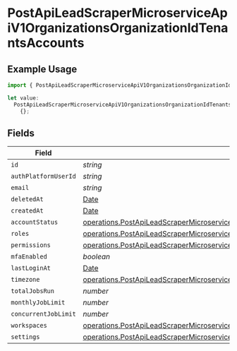 # PostApiLeadScraperMicroserviceApiV1OrganizationsOrganizationIdTenantsAccounts

## Example Usage

```typescript
import { PostApiLeadScraperMicroserviceApiV1OrganizationsOrganizationIdTenantsAccounts } from "oppulence-backend-sdk/models/operations";

let value:
  PostApiLeadScraperMicroserviceApiV1OrganizationsOrganizationIdTenantsAccounts =
    {};
```

## Fields

| Field                                                                                                                                                                                                          | Type                                                                                                                                                                                                           | Required                                                                                                                                                                                                       | Description                                                                                                                                                                                                    |
| -------------------------------------------------------------------------------------------------------------------------------------------------------------------------------------------------------------- | -------------------------------------------------------------------------------------------------------------------------------------------------------------------------------------------------------------- | -------------------------------------------------------------------------------------------------------------------------------------------------------------------------------------------------------------- | -------------------------------------------------------------------------------------------------------------------------------------------------------------------------------------------------------------- |
| `id`                                                                                                                                                                                                           | *string*                                                                                                                                                                                                       | :heavy_minus_sign:                                                                                                                                                                                             | N/A                                                                                                                                                                                                            |
| `authPlatformUserId`                                                                                                                                                                                           | *string*                                                                                                                                                                                                       | :heavy_minus_sign:                                                                                                                                                                                             | N/A                                                                                                                                                                                                            |
| `email`                                                                                                                                                                                                        | *string*                                                                                                                                                                                                       | :heavy_minus_sign:                                                                                                                                                                                             | N/A                                                                                                                                                                                                            |
| `deletedAt`                                                                                                                                                                                                    | [Date](https://developer.mozilla.org/en-US/docs/Web/JavaScript/Reference/Global_Objects/Date)                                                                                                                  | :heavy_minus_sign:                                                                                                                                                                                             | N/A                                                                                                                                                                                                            |
| `createdAt`                                                                                                                                                                                                    | [Date](https://developer.mozilla.org/en-US/docs/Web/JavaScript/Reference/Global_Objects/Date)                                                                                                                  | :heavy_minus_sign:                                                                                                                                                                                             | N/A                                                                                                                                                                                                            |
| `accountStatus`                                                                                                                                                                                                | [operations.PostApiLeadScraperMicroserviceApiV1OrganizationsOrganizationIdTenantsAccountStatus](../../models/operations/postapileadscrapermicroserviceapiv1organizationsorganizationidtenantsaccountstatus.md) | :heavy_minus_sign:                                                                                                                                                                                             | N/A                                                                                                                                                                                                            |
| `roles`                                                                                                                                                                                                        | [operations.PostApiLeadScraperMicroserviceApiV1OrganizationsOrganizationIdTenantsRoles](../../models/operations/postapileadscrapermicroserviceapiv1organizationsorganizationidtenantsroles.md)[]               | :heavy_minus_sign:                                                                                                                                                                                             | N/A                                                                                                                                                                                                            |
| `permissions`                                                                                                                                                                                                  | [operations.PostApiLeadScraperMicroserviceApiV1OrganizationsOrganizationIdTenantsPermissions](../../models/operations/postapileadscrapermicroserviceapiv1organizationsorganizationidtenantspermissions.md)[]   | :heavy_minus_sign:                                                                                                                                                                                             | N/A                                                                                                                                                                                                            |
| `mfaEnabled`                                                                                                                                                                                                   | *boolean*                                                                                                                                                                                                      | :heavy_minus_sign:                                                                                                                                                                                             | N/A                                                                                                                                                                                                            |
| `lastLoginAt`                                                                                                                                                                                                  | [Date](https://developer.mozilla.org/en-US/docs/Web/JavaScript/Reference/Global_Objects/Date)                                                                                                                  | :heavy_minus_sign:                                                                                                                                                                                             | N/A                                                                                                                                                                                                            |
| `timezone`                                                                                                                                                                                                     | [operations.PostApiLeadScraperMicroserviceApiV1OrganizationsOrganizationIdTenantsTimezone](../../models/operations/postapileadscrapermicroserviceapiv1organizationsorganizationidtenantstimezone.md)           | :heavy_minus_sign:                                                                                                                                                                                             | N/A                                                                                                                                                                                                            |
| `totalJobsRun`                                                                                                                                                                                                 | *number*                                                                                                                                                                                                       | :heavy_minus_sign:                                                                                                                                                                                             | N/A                                                                                                                                                                                                            |
| `monthlyJobLimit`                                                                                                                                                                                              | *number*                                                                                                                                                                                                       | :heavy_minus_sign:                                                                                                                                                                                             | N/A                                                                                                                                                                                                            |
| `concurrentJobLimit`                                                                                                                                                                                           | *number*                                                                                                                                                                                                       | :heavy_minus_sign:                                                                                                                                                                                             | N/A                                                                                                                                                                                                            |
| `workspaces`                                                                                                                                                                                                   | [operations.PostApiLeadScraperMicroserviceApiV1OrganizationsOrganizationIdTenantsWorkspaces](../../models/operations/postapileadscrapermicroserviceapiv1organizationsorganizationidtenantsworkspaces.md)[]     | :heavy_minus_sign:                                                                                                                                                                                             | N/A                                                                                                                                                                                                            |
| `settings`                                                                                                                                                                                                     | [operations.PostApiLeadScraperMicroserviceApiV1OrganizationsOrganizationIdTenantsSettings](../../models/operations/postapileadscrapermicroserviceapiv1organizationsorganizationidtenantssettings.md)           | :heavy_minus_sign:                                                                                                                                                                                             | N/A                                                                                                                                                                                                            |